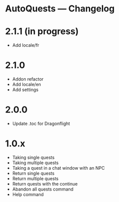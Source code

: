 # AutoQuests — Changelog

# 2.1.1 (in progress)
- Add locale/fr

# 2.1.0
- Addon refactor
- Add locale/en
- Add settings

# 2.0.0
- Update .toc for Dragonflight

# 1.0.x
- Taking single quests
- Taking multiple quests
- Taking a quest in a chat window with an NPC
- Return single quests
- Return multiple quests
- Return quests with the continue
- Abandon all quests command
- Help command